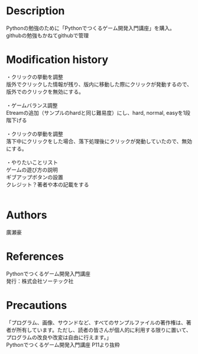 # Description
Pythonの勉強のために「Pythonでつくるゲーム開発入門講座」を購入。<br>
githubの勉強もかねてgithubで管理

# Modification history
・クリックの挙動を調整<br>
版外でクリックした情報が残り、版内に移動した際にクリックが発動するので、版外でのクリックを無効にする。<br>
<br>
・ゲームバランス調整<br>
Etreamの追加（サンプルのhardと同じ難易度）にし、hard, normal, easyを1段階下げる<br>
<br>
・クリックの挙動を調整<br>
落下中にクリックをした場合、落下処理後にクリックが発動していたので、無効にする。<br>
<br>
・やりたいことリスト<br>
ゲームの遊び方の説明<br>
ギブアップボタンの設置<br>
クレジット？著者や本の記載をする<br>
<br>
# Authors
廣瀬豪

# References
Pythonでつくるゲーム開発入門講座<br>
発行：株式会社ソーテック社

# Precautions
「プログラム、画像、サウンドなど、すべてのサンプルファイルの著作権は、著者が所有しています。ただし、読者の皆さんが個人的に利用する限りに置いて、プログラムの改良や改変は自由に行えます。」<br>
Pythonでつくるゲーム開発入門講座 P11より抜粋